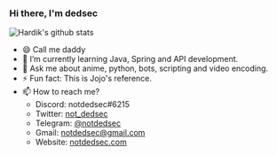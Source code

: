 ### Hi there, I'm dedsec

![Hardik's github stats](https://github-readme-stats.vercel.app/api?username=smarthardik10&count_private=true&show_icons=true&theme=prussian)

- 😄 Call me daddy
- 🌱 I’m currently learning Java, Spring and API development.
- 💬 Ask me about anime, python, bots, scripting and video encoding.
- ⚡ Fun fact: This is Jojo's reference.
- 📫 How to reach me?
    - Discord: notdedsec#6215
    - Twitter: [not_dedsec](https://twitter.com/not_dedsec)
    - Telegram: [@notdedsec](https://t.me/notdedsec)
    - Gmail: notdedsec@gmail.com
    - Website: [notdedsec.com](http://notdedsec.com)

<!--
Here are some ideas to get you started:
- 🔭 I’m currently working on ...
- 👯 I’m looking to collaborate on ...
- 🤔 I’m looking for help with ...
-->
